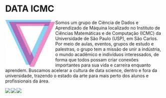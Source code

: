 <h1 align=''> DATA ICMC </h1>
<p >
  <img align="left" height="150" src="./data icmc logo.png"> 
  Somos um grupo de Ciência de Dados e Aprendizado de Máquina localizado no Instituto de Ciências Matemáticas e de Computação (ICMC) da Universidade de São Paulo (USP), em São Carlos. Por meio de aulas, eventos, grupos de estudo e palestras, o grupo tem a missão de unir a indústria, o mundo acadêmico e indivíduos interessados, de forma que todos possam criar conexões importantes para sua vida e carreira enquanto aprendem. Buscamos acelerar a cultura de data science, dentro e fora da universidade, trazendo o estado da arte para mais perto dos alunos e profissionais da área. 
</p>

<div align='right' style="display: flex; gap: 2px;">
  <a href='https://www.instagram.com/data.icmc/' target="_blank">
    <img src="https://img.shields.io/badge/Instagram-%23E4405F?style=for-the-badge&logo=instagram&logoColor=white&logoWidth=25" />
  </a>
  <a href='https://www.youtube.com/@DataICMC' target="_blank">
    <img src="https://img.shields.io/badge/YouTube-%23FF0000?style=for-the-badge&logo=youtube&logoColor=white&logoWidth=25" />
  </a>
  <a href='http://data.icmc.usp.br/' target="_blank">
    <img src="https://img.shields.io/badge/Website-%23000000?style=for-the-badge&logo=Firefox-Browser&logoColor=white&logoWidth=25" />
  </a>
</div>
